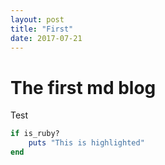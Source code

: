 ```yaml
---
layout: post
title: "First"
date: 2017-07-21
---
```

# The first md blog
Test
```ruby
if is_ruby?
    puts "This is highlighted"
end
```
